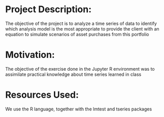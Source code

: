 # Project Description:
The objective of the project is to analyze a time series of data to identify which analysis model is the most appropriate to provide the client with an equation to simulate scenarios of asset purchases from this portfolio

# Motivation:
The objective of the exercise done in the Jupyter R environment was to assimilate practical knowledge about time series learned in class

# Resources Used:
We use the R language, together with the lmtest and tseries packages


